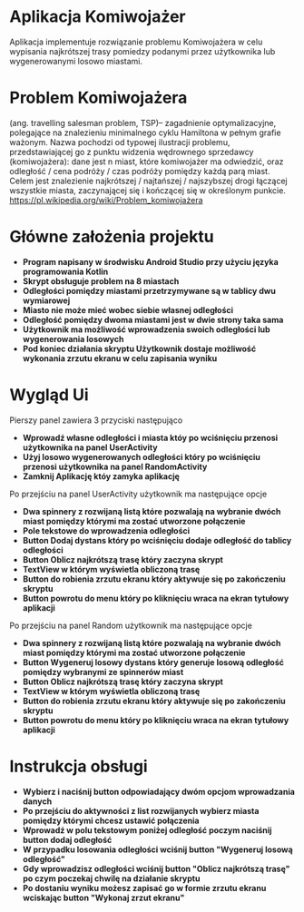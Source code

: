 # Aplikacja Komiwojażer
 Aplikacja implementuje rozwiązanie problemu Komiwojażera w celu wypisania najkrótszej trasy pomiedzy 
 podanymi przez użytkownika lub wygenerowanymi losowo miastami.
 
# Problem Komiwojażera
(ang. travelling salesman problem, TSP)– zagadnienie optymalizacyjne, polegające na znalezieniu minimalnego cyklu Hamiltona w pełnym grafie ważonym.
Nazwa pochodzi od typowej ilustracji problemu, przedstawiającej go z punktu widzenia wędrownego sprzedawcy (komiwojażera): dane jest n miast, które komiwojażer ma odwiedzić, oraz odległość / cena podróży / czas podróży pomiędzy każdą parą miast. Celem jest znalezienie najkrótszej / najtańszej / najszybszej drogi łączącej wszystkie miasta, zaczynającej się i kończącej się w określonym punkcie.     
https://pl.wikipedia.org/wiki/Problem_komiwojażera

# Główne założenia projektu
* **Program napisany w środwisku Android Studio przy użyciu języka programowania Kotlin**
* **Skrypt obsługuje problem na 8 miastach**
* **Odległości pomiędzy miastami przetrzymywane są w tablicy dwu wymiarowej**
* **Miasto nie może mieć wobec siebie własnej odległości**
* **Odległość pomiędzy dwoma miastami jest w dwie strony taka sama**
* **Użytkownik ma możliwość wprowadzenia swoich odległości lub wygenerowania losowych**
* **Pod koniec działania skryptu Użytkownik dostaje możliwość wykonania zrzutu ekranu w celu zapisania wyniku** 

# Wygląd Ui
Pierszy panel zawiera 3 przyciski następująco
* **Wprowadź własne odległości i miasta któy po wciśnięciu przenosi użytkownika na panel UserActivity**
* **Użyj losowo wygenerowanych odległości który po wciśnięciu przenosi użytkownika na panel RandomActivity**
* **Zamknij Aplikację któy zamyka aplikację**

Po przejściu na panel UserActivity użytkownik ma następujące opcje
* **Dwa spinnery z rozwijaną listą które pozwalają na wybranie dwóch miast pomiędzy którymi ma zostać utworzone połączenie**
* **Pole tekstowe do wprowadzenia odległości**
* **Button Dodaj dystans który po wciśnięciu dodaje odległość do tablicy odległości**
* **Button Oblicz najkrótszą trasę który zaczyna skrypt**
* **TextView w którym wyświetla obliczoną trasę**
* **Button do robienia zrzutu ekranu który aktywuje się po zakończeniu skryptu**
* **Button powrotu do menu który po kliknięciu wraca na ekran tytułowy aplikacji**

Po przejściu na panel Random użytkownik ma następujące opcje
* **Dwa spinnery z rozwijaną listą które pozwalają na wybranie dwóch miast pomiędzy którymi ma zostać utworzone połączenie**
* **Button Wygeneruj losowy dystans który generuje losową odległość pomiędzy wybranymi ze spinnerów miast**
* **Button Oblicz najkrótszą trasę który zaczyna skrypt**
* **TextView w którym wyświetla obliczoną trasę**
* **Button do robienia zrzutu ekranu który aktywuje się po zakończeniu skryptu**
* **Button powrotu do menu który po kliknięciu wraca na ekran tytułowy aplikacji**

# Instrukcja obsługi
* **Wybierz i naciśnij button odpowiadający dwóm opcjom wprowadzania danych**
* **Po przejściu do aktywności z list rozwijanych wybierz miasta pomiędzy którymi chcesz ustawić połączenia**
* **Wprowadź w polu tekstowym poniżej odległość poczym naciśnij button dodaj odległość**
* **W przypadku losowania odległości wciśnij button "Wygeneruj losową odległość"**
* **Gdy wprowadzisz odległości wciśnij button "Oblicz najkrótszą trasę" po czym poczekaj chwilę na działanie skryptu**
* **Po dostaniu wyniku możesz zapisać go w formie zrzutu ekranu wciskając button "Wykonaj zrzut ekranu"**
